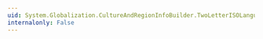 ```yaml
---
uid: System.Globalization.CultureAndRegionInfoBuilder.TwoLetterISOLanguageName
internalonly: False
---
```

